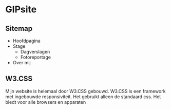 # GIPsite

## Sitemap

* Hoofdpagina
* Stage
  * Dagverslagen
  * Fotoreportage
* Over mij

## W3.CSS

Mijn website is helemaal door W3.CSS gebouwd. W3.CSS is een framework met ingebouwde responsiviteit. Het gebruikt alleen de standaard css. Het biedt voor alle browsers en apparaten
